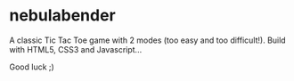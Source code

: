 # nebulabender

A classic Tic Tac Toe game with 2 modes (too easy and too difficult!).
Build with HTML5, CSS3 and Javascript...

Good luck ;)
